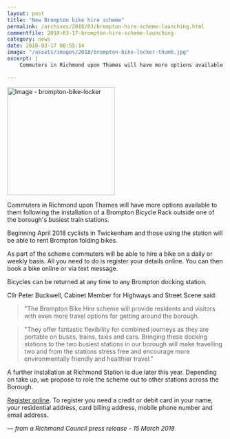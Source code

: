 ```yaml
---
layout: post
title: "New Brompton bike hire scheme"
permalink: /archives/2018/03/brompton-hire-scheme-launching.html
commentfile: 2018-03-17-brompton-hire-scheme-launching
category: news
date: 2018-03-17 08:55:14
image: "/assets/images/2018/brompton-bike-locker-thumb.jpg"
excerpt: |
    Commuters in Richmond upon Thames will have more options available to them following the installation of a Brompton Bicycle Rack outside one of the borough's busiest train stations.

---
```


<a href="/assets/images/2018/brompton-bike-locker.jpg" title="Click for a larger image"><img src="/assets/images/2018/brompton-bike-locker-thumb.jpg" width="250" alt="Image - brompton-bike-locker"  class="photo right"/></a>

Commuters in Richmond upon Thames will have more options available to them following the installation of a Brompton Bicycle Rack outside one of the borough's busiest train stations.

Beginning April 2018 cyclists in Twickenham and those using the station will be able to rent Brompton folding bikes.

As part of the scheme commuters will be able to hire a bike on a daily or weekly basis. All you need to do is register your details online. You can then book a bike online or via text message.

Bicycles can be returned at any time to any Brompton docking station.

Cllr Peter Buckwell, Cabinet Member for Highways and Street Scene said:

> "The Brompton Bike Hire scheme will provide residents and visitors with even more travel options for getting around the borough.

> "They offer fantastic flexibility for combined journeys as they are portable on buses, trains, taxis and cars. Bringing these docking stations to the two busiest stations in our borough will make travelling two and from the stations stress free and encourage more environmentally friendly and healthier travel."

A further installation at Richmond Station is due later this year. Depending on take up, we propose to role the scheme out to other stations across the Borough.

[Register online](https://www.bromptonbikehire.com/register). To register you need a credit or debit card in your name, your residential address, card billing address, mobile phone number and email address.

<cite>&mdash; from a Richmond Council press release - 15 March 2018</cite>
